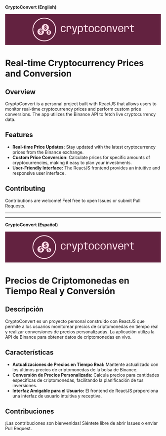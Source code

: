 **CryptoConvert (English)**

![CryptoConvert Logo](src/assets/img/logo.png)

# Real-time Cryptocurrency Prices and Conversion

## Overview

CryptoConvert is a personal project built with ReactJS that allows users to monitor real-time cryptocurrency prices and perform custom price conversions. The app utilizes the Binance API to fetch live cryptocurrency data.

## Features

- **Real-time Price Updates:** Stay updated with the latest cryptocurrency prices from the Binance exchange.
- **Custom Price Conversion:** Calculate prices for specific amounts of cryptocurrencies, making it easy to plan your investments.
- **User-Friendly Interface:** The ReactJS frontend provides an intuitive and responsive user interface.

## Contributing

Contributions are welcome! Feel free to open Issues or submit Pull Requests.

---
---

**CryptoConvert (Español)**

![Logo de CryptoConvert](src/assets/img/logo.png)

# Precios de Criptomonedas en Tiempo Real y Conversión

## Descripción

CryptoConvert es un proyecto personal construido con ReactJS que permite a los usuarios monitorear precios de criptomonedas en tiempo real y realizar conversiones de precios personalizadas. La aplicación utiliza la API de Binance para obtener datos de criptomonedas en vivo.

## Características

- **Actualizaciones de Precios en Tiempo Real:** Mantente actualizado con los últimos precios de criptomonedas de la bolsa de Binance.
- **Conversión de Precios Personalizada:** Calcula precios para cantidades específicas de criptomonedas, facilitando la planificación de tus inversiones.
- **Interfaz Amigable para el Usuario:** El frontend de ReactJS proporciona una interfaz de usuario intuitiva y receptiva.

## Contribuciones

¡Las contribuciones son bienvenidas! Siéntete libre de abrir Issues o enviar Pull Request.
